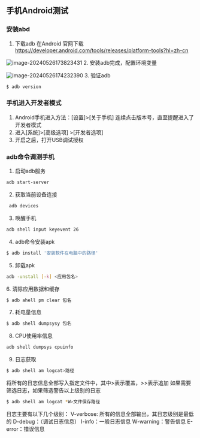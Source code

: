 ## 手机Android测试
### 安装abd
1. 下载adb
    在Android 官网下载
    https://developer.android.com/tools/releases/platform-tools?hl=zh-cn

  ![image-20240526173823431](https://ning-wang.oss-cn-beijing.aliyuncs.com/blog-images/image-20240526173823431.png)
2. 安装adb完成，配置环境变量

   ![image-20240526174232390](https://ning-wang.oss-cn-beijing.aliyuncs.com/blog-images/image-20240526174300675.png)
3. 验证adb
```sh
$ adb version
```
### 手机进入开发者模式
1. Android手机进入方法：[设置]>[关于手机] 连续点击版本号，直至提醒进入了开发者模式
2. 进入[系统]>[高级选项] >[开发者选项]
3. 开启之后，打开USB调试授权
### adb命令调测手机
1. 启动adb服务
```sh
adb start-server
```
2. 获取当前设备连接
```sh
 adb devices
```
3. 唤醒手机
```sh
adb shell input keyevent 26
```
4. adb命令安装apk
```sh
$ adb install '安装软件在电脑中的路径'
```
5. 卸载apk
```sh
adb -unstall [-k] <应用包名>
```
[-k]:参数可选，表示卸载应用但保留数据和缓存目录；
6. 清除应用数据和缓存
``` sh
$ adb ahell pm clear 包名
```
7. 耗电量信息
```sh
$ adb shell dumpsysy 包名
```
8. CPU使用率信息
```sh
adb shell dumpsys cpuinfo
```
9. 日志获取
```sh
$ adb shell am logcat>路径
```
将所有的日志信息全部写入指定文件中，其中>表示覆盖，>>表示追加
如果需要筛选日志，如果筛选警告以上级别的日志
```sh
$ adb shell am logcat *W>文件保存路径
```
日志主要有以下几个级别：
V-verbose: 所有的信息全部输出，其日志级别是最低的
D-debug：（调试日志信息）
I-info：一般日志信息
W-warning：警告信息
E-error：错误信息

